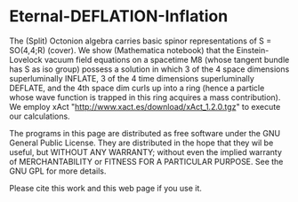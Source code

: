 # Eternal-DEFLATION-Inflation
The (Split) Octonion algebra carries basic spinor representations of S = SO(4,4;R) (cover). We show (Mathematica notebook) that the Einstein-Lovelock vacuum field equations on a spacetime M8 (whose tangent bundle has S as iso group) possess a solution in which 3 of the 4 space dimensions superluminally INFLATE, 3 of the 4 time dimensions superluminally DEFLATE, and the 4th space dim curls up into a ring (hence a particle whose wave function is trapped in this ring acquires a mass contribution). We employ xAct "http://www.xact.es/download/xAct_1.2.0.tgz" to execute our calculations.  

The programs in this page are distributed as free software under the GNU General Public License. They are distributed in the hope that they wil be useful, but WITHOUT ANY WARRANTY; without even the implied warranty of MERCHANTABILITY or FITNESS FOR A PARTICULAR PURPOSE. See the GNU GPL for more details.

Please  cite  this  work  and this web page if you use it.
